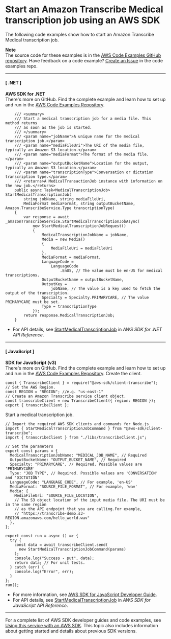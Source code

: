 # Start an Amazon Transcribe Medical transcription job using an AWS SDK<a name="example_transcribe_StartMedicalTranscriptionJob_section"></a>

The following code examples show how to start an Amazon Transcribe Medical transcription job\.

**Note**  
The source code for these examples is in the [AWS Code Examples GitHub repository](https://github.com/awsdocs/aws-doc-sdk-examples)\. Have feedback on a code example? [Create an Issue](https://github.com/awsdocs/aws-doc-sdk-examples/issues/new/choose) in the code examples repo\. 

------
#### [ \.NET ]

**AWS SDK for \.NET**  
 There's more on GitHub\. Find the complete example and learn how to set up and run in the [AWS Code Examples Repository](https://github.com/awsdocs/aws-doc-sdk-examples/tree/main/dotnetv3/Transcribe#code-examples)\. 
  

```
    /// <summary>
    /// Start a medical transcription job for a media file. This method returns
    /// as soon as the job is started.
    /// </summary>
    /// <param name="jobName">A unique name for the medical transcription job.</param>
    /// <param name="mediaFileUri">The URI of the media file, typically an Amazon S3 location.</param>
    /// <param name="mediaFormat">The format of the media file.</param>
    /// <param name="outputBucketName">Location for the output, typically an Amazon S3 location.</param>
    /// <param name="transcriptionType">Conversation or dictation transcription type.</param>
    /// <returns>A MedicalTransactionJob instance with information on the new job.</returns>
    public async Task<MedicalTranscriptionJob> StartMedicalTranscriptionJob(
        string jobName, string mediaFileUri,
        MediaFormat mediaFormat, string outputBucketName, Amazon.TranscribeService.Type transcriptionType)
    {
        var response = await _amazonTranscribeService.StartMedicalTranscriptionJobAsync(
            new StartMedicalTranscriptionJobRequest()
            {
                MedicalTranscriptionJobName = jobName,
                Media = new Media()
                {
                    MediaFileUri = mediaFileUri
                },
                MediaFormat = mediaFormat,
                LanguageCode =
                    LanguageCode
                        .EnUS, // The value must be en-US for medical transcriptions.
                OutputBucketName = outputBucketName,
                OutputKey =
                    jobName, // The value is a key used to fetch the output of the transcription.
                Specialty = Specialty.PRIMARYCARE, // The value PRIMARYCARE must be set.
                Type = transcriptionType
            });
        return response.MedicalTranscriptionJob;
    }
```
+  For API details, see [StartMedicalTranscriptionJob](https://docs.aws.amazon.com/goto/DotNetSDKV3/transcribe-2017-10-26/StartMedicalTranscriptionJob) in *AWS SDK for \.NET API Reference*\. 

------
#### [ JavaScript ]

**SDK for JavaScript \(v3\)**  
 There's more on GitHub\. Find the complete example and learn how to set up and run in the [AWS Code Examples Repository](https://github.com/awsdocs/aws-doc-sdk-examples/tree/main/javascriptv3/example_code/transcribe#code-examples)\. 
Create the client\.  

```
const { TranscribeClient } = require("@aws-sdk/client-transcribe");
// Set the AWS Region.
const REGION = "REGION"; //e.g. "us-east-1"
// Create an Amazon Transcribe service client object.
const transcribeClient = new TranscribeClient({ region: REGION });
export { transcribeClient };
```
Start a medical transcription job\.  

```
// Import the required AWS SDK clients and commands for Node.js
import { StartMedicalTranscriptionJobCommand } from "@aws-sdk/client-transcribe";
import { transcribeClient } from "./libs/transcribeClient.js";

// Set the parameters
export const params = {
  MedicalTranscriptionJobName: "MEDICAL_JOB_NAME", // Required
  OutputBucketName: "OUTPUT_BUCKET_NAME", // Required
  Specialty: "PRIMARYCARE", // Required. Possible values are 'PRIMARYCARE'
  Type: "JOB_TYPE", // Required. Possible values are 'CONVERSATION' and 'DICTATION'
  LanguageCode: "LANGUAGE_CODE", // For example, 'en-US'
  MediaFormat: "SOURCE_FILE_FORMAT", // For example, 'wav'
  Media: {
    MediaFileUri: "SOURCE_FILE_LOCATION",
    // The S3 object location of the input media file. The URI must be in the same region
    // as the API endpoint that you are calling.For example,
    // "https://transcribe-demo.s3-REGION.amazonaws.com/hello_world.wav"
  },
};

export const run = async () => {
  try {
    const data = await transcribeClient.send(
      new StartMedicalTranscriptionJobCommand(params)
    );
    console.log("Success - put", data);
    return data; // For unit tests.
  } catch (err) {
    console.log("Error", err);
  }
};
run();
```
+  For more information, see [AWS SDK for JavaScript Developer Guide](https://docs.aws.amazon.com/sdk-for-javascript/v3/developer-guide/transcribe-medical-examples-section.html#transcribe-start-medical-transcription)\. 
+  For API details, see [StartMedicalTranscriptionJob](https://docs.aws.amazon.com/AWSJavaScriptSDK/v3/latest/clients/client-transcribe/classes/startmedicaltranscriptionjobcommand.html) in *AWS SDK for JavaScript API Reference*\. 

------

For a complete list of AWS SDK developer guides and code examples, see [Using this service with an AWS SDK](getting-started-sdk.md#sdk-general-information-section)\. This topic also includes information about getting started and details about previous SDK versions\.